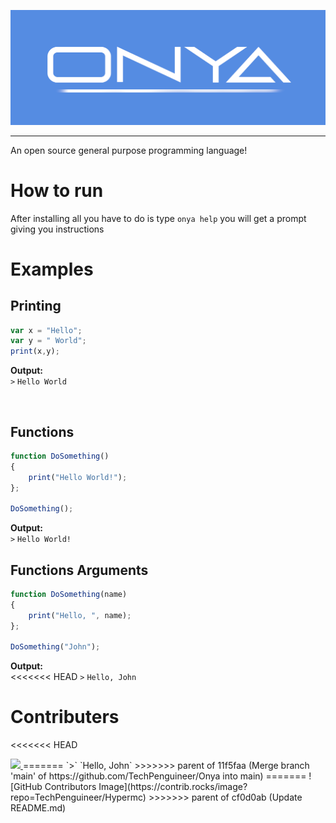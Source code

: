 ![BANNER](docs/banner.png)
<hr>

 An open source general purpose programming language!

# How to run
After installing all you have to do is type `onya help` you will get a prompt giving you instructions

 # Examples

 ## Printing

 ```javascript
 var x = "Hello";
 var y = " World";
 print(x,y);
 ```
 **Output:**<br>
 `>` `Hello World`

<br>

## Functions
```javascript
function DoSomething()
{
    print("Hello World!");
};

DoSomething();
```
 **Output:**<br>
 `>` `Hello World!`

 ## Functions Arguments
```javascript
function DoSomething(name)
{
    print("Hello, ", name);
};

DoSomething("John");
```
 **Output:**<br>
<<<<<<< HEAD
 `>` `Hello, John`
 
 # Contributers
<<<<<<< HEAD
 
 
<a href="https://github.com/TechPenguineer/Onya/graphs/contributors">
  <img src="https://contrib.rocks/image?repo=TechPenguineer/Onya" />
</a>
=======
 `>` `Hello, John`
>>>>>>> parent of 11f5faa (Merge branch 'main' of https://github.com/TechPenguineer/Onya into main)
=======
 ![GitHub Contributors Image](https://contrib.rocks/image?repo=TechPenguineer/Hypermc)
>>>>>>> parent of cf0d0ab (Update README.md)
